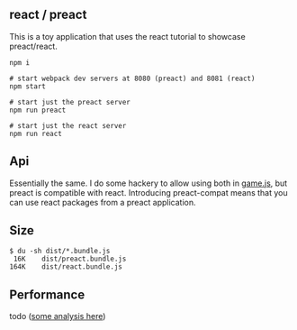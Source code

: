 react / preact
---

This is a toy application that uses the react tutorial to showcase preact/react.

```
npm i

# start webpack dev servers at 8080 (preact) and 8081 (react)
npm start

# start just the preact server
npm run preact

# start just the react server
npm run react
```

Api
---

Essentially the same. I do some hackery to allow using both in [game.js](game.js), but preact is compatible with react. Introducing preact-compat means that you can use react packages from a preact application.

Size
---

```
$ du -sh dist/*.bundle.js
 16K    dist/preact.bundle.js
164K    dist/react.bundle.js
```

Performance
---

todo ([some analysis here](https://github.com/developit/preact-perf]))

